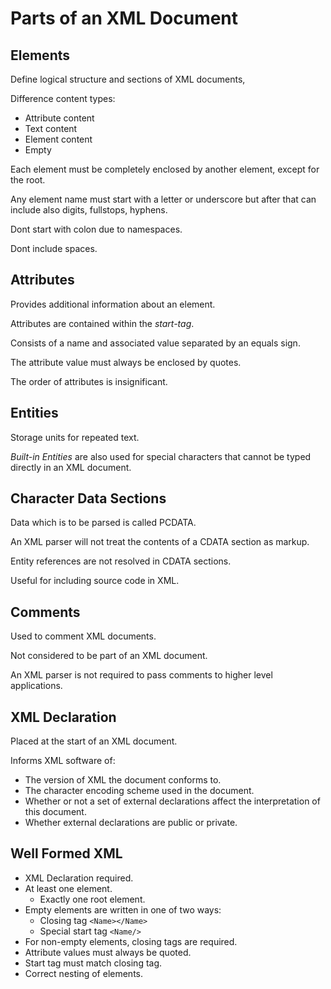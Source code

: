 # Parts of an XML Document

## Elements
Define logical structure and sections of XML documents,

Difference content types:
- Attribute content
- Text content
- Element content
- Empty

Each element must be completely enclosed by another element, except for the root.

Any element name must start with a letter or underscore but after that can include also digits, fullstops, hyphens.

Dont start with colon due to namespaces.

Dont include spaces.

## Attributes
Provides additional information about an element.

Attributes are contained within the *start-tag*.

Consists of a name and associated value separated by an equals sign.

The attribute value must always be enclosed by quotes.

The order of attributes is insignificant.

## Entities
Storage units for repeated text.

*Built-in Entities* are also used for special characters that cannot be typed directly in an XML document.

## Character Data Sections
Data which is to be parsed is called PCDATA.

An XML parser will not treat the contents of a CDATA section as markup.

Entity references are not resolved in CDATA sections.

Useful for including source code in XML.

## Comments
Used to comment XML documents.

Not considered to be part of an XML document.

An XML parser is not required to pass comments to higher level applications.

## XML Declaration
Placed at the start of an XML document.

Informs XML software of:
- The version of XML the document conforms to.
- The character encoding scheme used in the document. 
- Whether or not a set of external declarations affect the interpretation of this document.
- Whether external declarations are public or private.

## Well Formed XML
- XML Declaration required.
- At least one element.
  - Exactly one root element.
- Empty elements are written in one of two ways:
  - Closing tag `<Name></Name>`
  - Special start tag `<Name/>`
- For non-empty elements, closing tags are required.
- Attribute values must always be quoted.
- Start tag must match closing tag.
- Correct nesting of elements.
